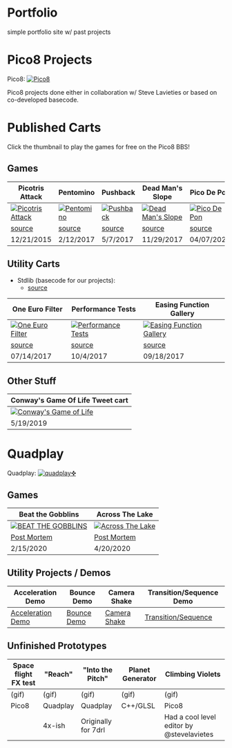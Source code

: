 # Portfolio
simple portfolio site w/ past projects

# Pico8 Projects

Pico8: [![Pico8](https://www.lexaloffle.com/gfx/lexaloffle-pico8.png)](http://www.lexaloffle.com/pico-8.php)

Pico8 projects done either in collaboration w/ Steve Lavieties or based on
co-developed basecode.

# Published Carts

Click the thumbnail to play the games for free on the Pico8 BBS!

## Games

|Picotris Attack|Pentomino|Pushback|Dead Man's Slope|Pico De Pon|
|-----|----|----|----|----|
|[![Picotris Attack](https://www.lexaloffle.com/bbs/thumbs/pico37969.png)](https://www.lexaloffle.com/bbs/?tid=2925)|[![Pentomino](https://www.lexaloffle.com/bbs/thumbs/pico37638.png)](https://www.lexaloffle.com/bbs/?tid=28815)|[![Pushback](https://www.lexaloffle.com/bbs/thumbs/pico40479.png)](https://www.lexaloffle.com/bbs/?tid=29285)|[![Dead Man's Slope](https://www.lexaloffle.com/bbs/thumbs/pico46800.png)](https://www.lexaloffle.com/bbs/?tid=30307)|[![Pico De Pon](https://www.lexaloffle.com/bbs/thumbs/pico8_picodepon-2.png)](https://www.lexaloffle.com/bbs/?tid=37280)|
|[source](https://github.com/stevelavietes/pico8carts/blob/master/picotrisattack.p8)|[source](https://github.com/stevelavietes/pico8carts/blob/master/pentomino.p8)|[source](https://github.com/stevelavietes/pico8carts/blob/master/mazeburger.p8)|[source](https://github.com/stevelavietes/pico8carts/blob/master/pushback.p8)|[source](https://github.com/stevelavietes/pico8carts/blob/master/dead_mans_slope.p8)|[source](https://github.com/stevelavietes/pico8carts/blob/master/picodepon.p8)|
|12/21/2015|2/12/2017|5/7/2017|11/29/2017|04/07/2020|

## Utility Carts

* Stdlib (basecode for our projects):
    * [source](https://github.com/ssteinbach/pico8carts/blob/master/stdlib.p8)

|One Euro Filter|Performance Tests|Easing Function Gallery|
|-----|----|----|
|[![One Euro Filter](https://www.lexaloffle.com/bbs/thumbs/pico42459.png)](https://www.lexaloffle.com/bbs/?tid=29646)|[![Performance Tests](https://www.lexaloffle.com/bbs/thumbs/pico44897.png)](https://www.lexaloffle.com/bbs/?tid=30032)|[![Easing Function Gallery](https://www.lexaloffle.com/bbs/thumbs/pico44294.png)](https://www.lexaloffle.com/bbs/?pid=41657&tid=29488)|
|[source](https://github.com/stevelavietes/pico8carts/blob/master/one_euro_filter.p8)|[source](https://github.com/stevelavietes/pico8carts/blob/master/performance_test_gallery.p8)|[source](https://github.com/stevelavietes/pico8carts/blob/master/easing_gallery.p8)|
|07/14/2017|10/4/2017|09/18/2017|

## Other Stuff

|Conway's Game Of Life Tweet cart|
|--------------------------------|
|[![Conway's Game of Life](https://img.itch.zone/aW1nLzIxMjQ0MTkuZ2lm/315x250%23cm/41ASDq.gif)](https://stephan-gfx.itch.io/conways-game-of-life)|
|5/19/2019|

# Quadplay

Quadplay: [![quadplay✜](https://morgan3d.github.io/quadplay/console/logo-116x20.png)](https://github.com/morgan3d/quadplay)

## Games

|Beat the Gobblins|Across The Lake|
|-----------------|---------------|
|[![BEAT THE GOBBLINS](https://img.itch.zone/aW1hZ2UvNTY0MTkyLzI5NjMzMjUuZ2lm/794x1000/JhQtF5.gif)](https://stephan-gfx.itch.io/beat-the-gobblins)|[![Across The Lake](https://img.itch.zone/aW1hZ2UvNjE2MDMwLzMyOTA3NTQuZ2lm/347x500/O%2F6yeI.gif)](https://stephan-gfx.itch.io/across-the-lake)|
|[Post Mortem](https://docs.google.com/document/d/1Z8iBf_VUf_26AmKrWBJ9THso-UCqWl5NsIOpnSF9-1s/edit#)|[Post Mortem](https://stephan-gfx.itch.io/across-the-lake/devlog/141410/ludum-dare-46-post-mortem-across-the-lake)|
|2/15/2020|4/20/2020|


## Utility Projects / Demos

|Acceleration Demo|Bounce Demo|Camera Shake|Transition/Sequence Demo|
|----|----|----|----|
|[Acceleration Demo](https://morgan3d.github.io/quadplay/console/quadplay.html?game=examples/accel_demo)|[Bounce Demo](https://morgan3d.github.io/quadplay/console/quadplay.html?game=examples/sproing)|[Camera Shake](https://morgan3d.github.io/quadplay/console/quadplay.html?game=examples/camera_shake)|[Transition/Sequence](https://morgan3d.github.io/quadplay/console/quadplay.html?game=examples/sequence_demo)|


## Unfinished Prototypes

|Space flight FX test|"Reach"|"Into the Pitch"|Planet Generator|Climbing Violets|
|----|----|----|----|----|
|(gif)|(gif)|(gif)|(gif)|(gif)|(gif)|
|Pico8|Quadplay|Quadplay|C++/GLSL|Pico8|
| |4x-ish|Originally for 7drl| |Had a cool level editor by @stevelavietes|


